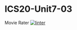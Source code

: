 # ICS20-Unit7-03
Movie Rater
[![linter](https://github.com/Nash-Villarta/ICS20-Unit7-03/workflows/linter/badge.svg)](https://github.com/marketplace/actions/super-linter)
